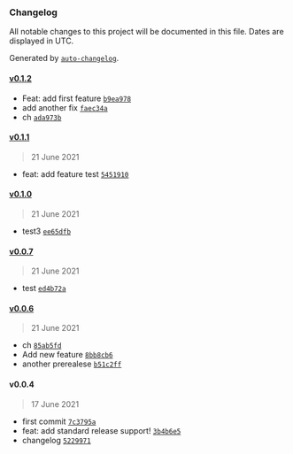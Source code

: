 ### Changelog

All notable changes to this project will be documented in this file. Dates are displayed in UTC.

Generated by [`auto-changelog`](https://github.com/CookPete/auto-changelog).

#### [v0.1.2](https://github.com/nadia77-a/geolocationApp/compare/v0.1.1...v0.1.2)

- Feat: add first feature [`b9ea978`](https://github.com/nadia77-a/geolocationApp/commit/b9ea978a63ba4e72a48a04e0394bf95b9072604b)
-  add another fix [`faec34a`](https://github.com/nadia77-a/geolocationApp/commit/faec34aff761415b70413de78450879c9b432282)
- ch [`ada973b`](https://github.com/nadia77-a/geolocationApp/commit/ada973b3f3abd34de0461c6b6d74ba8690d7fcb8)

#### [v0.1.1](https://github.com/nadia77-a/geolocationApp/compare/v0.1.0...v0.1.1)

> 21 June 2021

- feat: add feature test [`5451910`](https://github.com/nadia77-a/geolocationApp/commit/5451910431466757f47a443190fdea2177c82341)

#### [v0.1.0](https://github.com/nadia77-a/geolocationApp/compare/v0.0.7...v0.1.0)

> 21 June 2021

-  test3 [`ee65dfb`](https://github.com/nadia77-a/geolocationApp/commit/ee65dfbf1c838639e769d67666cd9c6cf2c1bbf4)

#### [v0.0.7](https://github.com/nadia77-a/geolocationApp/compare/v0.0.6...v0.0.7)

> 21 June 2021

-  test [`ed4b72a`](https://github.com/nadia77-a/geolocationApp/commit/ed4b72a930a8318af9affff16bf63b6c3e91eaa8)

#### [v0.0.6](https://github.com/nadia77-a/geolocationApp/compare/v0.0.4...v0.0.6)

> 21 June 2021

- ch [`85ab5fd`](https://github.com/nadia77-a/geolocationApp/commit/85ab5fde45949aad8707f0c9e6d2f776a7d8b748)
-  Add new feature [`8bb8cb6`](https://github.com/nadia77-a/geolocationApp/commit/8bb8cb6a1224068b5dda5e675112d4d9f348f292)
- another prerealese [`b51c2ff`](https://github.com/nadia77-a/geolocationApp/commit/b51c2ff065447384afaa26e2623a77e10c47cbba)

#### v0.0.4

> 17 June 2021

- first commit [`7c3795a`](https://github.com/nadia77-a/geolocationApp/commit/7c3795ace7db41e2e3fbb2a8300ca7b46e388374)
- feat: add standard release support! [`3b4b6e5`](https://github.com/nadia77-a/geolocationApp/commit/3b4b6e59efabc4dad14ea4239ccfeb26547550c6)
- changelog [`5229971`](https://github.com/nadia77-a/geolocationApp/commit/5229971a0adf2aff07a3c225fed6be223b220634)
